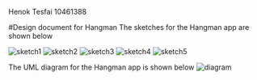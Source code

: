 Henok Tesfai
10461388

#Design document for Hangman
The sketches for the Hangman app are shown below

![sketch1](https://github.com/HotlineHenok/Hangman/blob/master/sketches%20design/IMG_20151113_224754.jpg?raw=true)
![sketch2](https://github.com/HotlineHenok/Hangman/blob/master/sketches%20design/IMG_20151113_225025.jpg?raw=true)
![sketch3](https://github.com/HotlineHenok/Hangman/blob/master/sketches%20design/IMG_20151113_225043.jpg?raw=true)
![sketch4](https://github.com/HotlineHenok/Hangman/blob/master/sketches%20design/IMG_20151113_225107.jpg?raw=true)
![sketch5](https://github.com/HotlineHenok/Hangman/blob/master/sketches%20design/IMG_20151113_225123.jpg?raw=true)

The UML diagram for the Hangman app is shown below
![diagram](https://github.com/HotlineHenok/Hangman/blob/master/sketches%20design/IMG_20151113_231742.jpg?raw=true)
